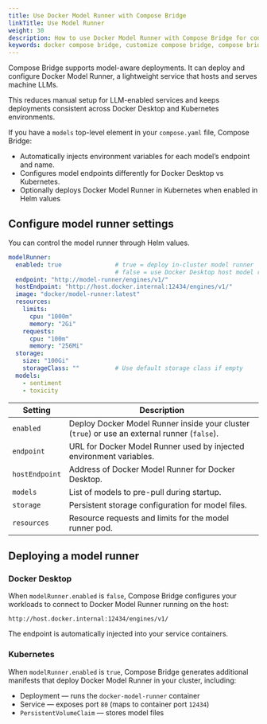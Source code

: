 ```yaml
---
title: Use Docker Model Runner with Compose Bridge 
linkTitle: Use Model Runner
weight: 30
description: How to use Docker Model Runner with Compose Bridge for consistent deployments
keywords: docker compose bridge, customize compose bridge, compose bridge templates, compose to kubernetes, compose bridge transformation, go templates docker, model runner, ai, llms
---
```


Compose Bridge supports model-aware deployments. It can deploy and configure Docker Model Runner, a lightweight service that hosts and serves machine LLMs.

This reduces manual setup for LLM-enabled services and keeps deployments consistent across Docker Desktop and Kubernetes environments.

If you have a `models` top-level element in your `compose.yaml` file, Compose Bridge:

- Automatically injects environment variables for each model’s endpoint and name.
- Configures model endpoints differently for Docker Desktop vs Kubernetes.
- Optionally deploys Docker Model Runner in Kubernetes when enabled in Helm values

## Configure model runner settings

You can control the model runner through Helm values.

```yaml
modelRunner:
  enabled: true               # true = deploy in-cluster model runner
                              # false = use Docker Desktop host model runner
  endpoint: "http://model-runner/engines/v1/"
  hostEndpoint: "http://host.docker.internal:12434/engines/v1/"
  image: "docker/model-runner:latest"
  resources:
    limits:
      cpu: "1000m"
      memory: "2Gi"
    requests:
      cpu: "100m"
      memory: "256Mi"
  storage:
    size: "100Gi"
    storageClass: ""          # Use default storage class if empty
  models:
    - sentiment
    - toxicity
```

| Setting        | Description                                                                               |
| -------------- | ----------------------------------------------------------------------------------------- |
| `enabled`      | Deploy Docker Model Runner inside your cluster (`true`) or use an external runner (`false`). |
| `endpoint`     | URL for Docker Model Runner used by injected environment variables.                          |
| `hostEndpoint` | Address of Docker Model Runner for Docker Desktop.                                            |
| `models`       | List of models to pre-pull during startup.                                                |
| `storage`      | Persistent storage configuration for model files.                                         |
| `resources`    | Resource requests and limits for the model runner pod.                                    |


## Deploying a model runner

### Docker Desktop

When `modelRunner.enabled` is `false`, Compose Bridge configures your workloads to connect to Docker Model Runner running on the host:

```text
http://host.docker.internal:12434/engines/v1/
```

The endpoint is automatically injected into your service containers.

### Kubernetes

When `modelRunner.enabled` is `true`, Compose Bridge generates additional manifests that deploy Docker Model Runner in your cluster, including:

- Deployment — runs the `docker-model-runner` container
- Service — exposes port `80` (maps to container port `12434`)
- `PersistentVolumeClaim` — stores model files

